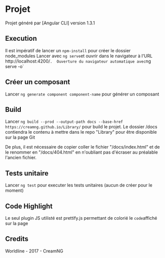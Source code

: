 # Projet

Projet généré par [Angular CLI] version 1.3.1 

## Execution

Il est impératif de lancer un `npm-install` pour créer le dossier node_modules
Lancer avec `ng serve`et ouvrir dans le navigateur à l'URL http://localhost:4200/` .  Ouverture du navigateur automatique avec `ng serve -o`

## Créer un composant 

Lancer `ng generate component component-name` pour générer un composant

## Build

Lancer `ng build --prod --output-path docs --base-href https://creamng.github.io/Library/` pour build
le projet. Le dossier /docs contiendra le contenu à mettre dans le repo "Library" pour être disponible sur 
la page Git

De plus, il est nécessaire de copier coller le fichier "/docs/index.html" et de le renommer en "/docs/404.html" en n'oubliant
pas d'écraser au préalable l'ancien fichier.


## Tests unitaire

Lancer `ng test` pour executer les tests unitaires (aucun de créer pour le moment)

## Code Highlight

Le seul plugin JS utilisté est prettify.js permettant de colorié le `code`affiché sur la page

## Credits

Worldline - 2017 - CreamNG 


